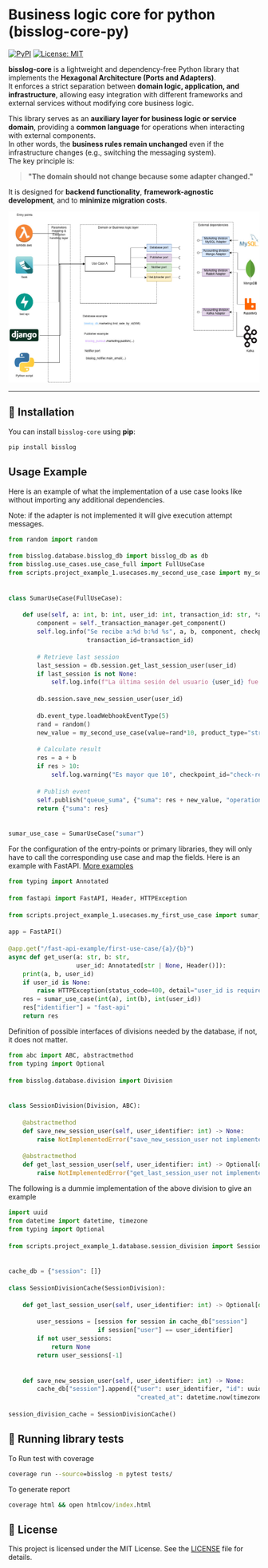 # Business logic core for python (bisslog-core-py)

[![PyPI](https://img.shields.io/pypi/v/bisslog)](https://pypi.org/project/bisslog/)
[![License: MIT](https://img.shields.io/badge/License-MIT-blue.svg)](LICENSE)

**bisslog-core** is a lightweight and dependency-free Python library that implements the **Hexagonal Architecture (Ports and Adapters)**.  
It enforces a strict separation between **domain logic, application, and infrastructure**, allowing easy integration with different frameworks and external services without modifying core business logic.

This library serves as an **auxiliary layer for business logic or service domain**, providing a **common language** for operations when interacting with external components.  
In other words, the **business rules remain unchanged** even if the infrastructure changes (e.g., switching the messaging system).  
The key principle is:  
> **"The domain should not change because some adapter changed."**

It is designed for **backend functionality**, **framework-agnostic development**, and to **minimize migration costs**.


![image-explanation](docs/explanation.jpg)


---

## 🚀 Installation
You can install `bisslog-core` using **pip**:

```bash
pip install bisslog
```

## Usage Example


Here is an example of what the implementation of a use case looks like without importing any additional dependencies.


Note: if the adapter is not implemented it will give execution attempt messages.

~~~python
from random import random

from bisslog.database.bisslog_db import bisslog_db as db
from bisslog.use_cases.use_case_full import FullUseCase
from scripts.project_example_1.usecases.my_second_use_case import my_second_use_case


class SumarUseCase(FullUseCase):

    def use(self, a: int, b: int, user_id: int, transaction_id: str, *args, **kwargs) -> dict:
        component = self._transaction_manager.get_component()
        self.log.info("Se recibe a:%d b:%d %s", a, b, component, checkpoint_id="reception",
                      transaction_id=transaction_id)

        # Retrieve last session
        last_session = db.session.get_last_session_user(user_id)
        if last_session is not None:
            self.log.info(f"La última sesión del usuario {user_id} fue {last_session}", checkpoint_id="last_session")

        db.session.save_new_session_user(user_id)

        db.event_type.loadWebhookEventType(5)
        rand = random()
        new_value = my_second_use_case(value=rand*10, product_type="string2", transaction_id=transaction_id)

        # Calculate result
        res = a + b
        if res > 10:
            self.log.warning("Es mayor que 10", checkpoint_id="check-response")

        # Publish event
        self.publish("queue_suma", {"suma": res + new_value, "operation": "a + b"})
        return {"suma": res}


sumar_use_case = SumarUseCase("sumar")
~~~


For the configuration of the entry-points or primary libraries, they will only have to call the corresponding use case and map the fields. Here is an example with FastAPI. [More examples](scripts/project_example_1/)


~~~python
from typing import Annotated

from fastapi import FastAPI, Header, HTTPException

from scripts.project_example_1.usecases.my_first_use_case import sumar_use_case

app = FastAPI()

@app.get("/fast-api-example/first-use-case/{a}/{b}")
async def get_user(a: str, b: str,
                   user_id: Annotated[str | None, Header()]):
    print(a, b, user_id)
    if user_id is None:
        raise HTTPException(status_code=400, detail="user_id is required")
    res = sumar_use_case(int(a), int(b), int(user_id))
    res["identifier"] = "fast-api"
    return res

~~~


Definition of possible interfaces of divisions needed by the database, if not, it does not matter.

~~~python
from abc import ABC, abstractmethod
from typing import Optional

from bisslog.database.division import Division


class SessionDivision(Division, ABC):

    @abstractmethod
    def save_new_session_user(self, user_identifier: int) -> None:
        raise NotImplementedError("save_new_session_user not implemented")

    @abstractmethod
    def get_last_session_user(self, user_identifier: int) -> Optional[dict]:
        raise NotImplementedError("get_last_session_user not implemented")

~~~

The following is a dummie implementation of the above division to give an example

~~~python
import uuid
from datetime import datetime, timezone
from typing import Optional

from scripts.project_example_1.database.session_division import SessionDivision


cache_db = {"session": []}

class SessionDivisionCache(SessionDivision):

    def get_last_session_user(self, user_identifier: int) -> Optional[dict]:

        user_sessions = [session for session in cache_db["session"]
                         if session["user"] == user_identifier]
        if not user_sessions:
            return None
        return user_sessions[-1]


    def save_new_session_user(self, user_identifier: int) -> None:
        cache_db["session"].append({"user": user_identifier, "id": uuid.uuid4().hex,
                                    "created_at": datetime.now(timezone.utc)})

session_division_cache = SessionDivisionCache()

~~~


## 🧪 Running library tests

To Run test with coverage
~~~cmd
coverage run --source=bisslog -m pytest tests/
~~~


To generate report
~~~cmd
coverage html && open htmlcov/index.html
~~~


## 📜 License

This project is licensed under the MIT License. See the [LICENSE](LICENSE) file for details.

